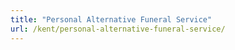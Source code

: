 ```yaml
---
title: "Personal Alternative Funeral Service"
url: /kent/personal-alternative-funeral-service/
---
```

